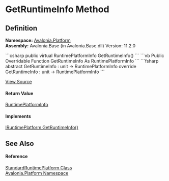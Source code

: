 # GetRuntimeInfo Method




## Definition
**Namespace:** <a href="N_Avalonia_Platform">Avalonia.Platform</a>  
**Assembly:** Avalonia.Base (in Avalonia.Base.dll) Version: 11.2.0

<Tabs groupId="api-code-preview">
<TabItem value="csharp" label="C#">
```csharp
public virtual RuntimePlatformInfo GetRuntimeInfo()
```
</TabItem>
<TabItem value="vb" label="VB">
```vb
Public Overridable Function GetRuntimeInfo As RuntimePlatformInfo
```
</TabItem>
<TabItem value="fsharp" label="F#">
```fsharp
abstract GetRuntimeInfo : unit -> RuntimePlatformInfo 
override GetRuntimeInfo : unit -> RuntimePlatformInfo 
```
</TabItem>
</Tabs>



<a href="https://github.com/AvaloniaUI/Avalonia/tree/master/src/Avalonia.Base/Platform/StandardRuntimePlatform.cs#L9" title="View the source code">View Source</a>



#### Return Value
<a href="T_Avalonia_Platform_RuntimePlatformInfo">RuntimePlatformInfo</a>

#### Implements
<a href="M_Avalonia_Platform_IRuntimePlatform_GetRuntimeInfo">IRuntimePlatform.GetRuntimeInfo()</a>  


## See Also


#### Reference
<a href="T_Avalonia_Platform_StandardRuntimePlatform">StandardRuntimePlatform Class</a>  
<a href="N_Avalonia_Platform">Avalonia.Platform Namespace</a>  
